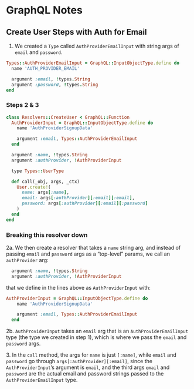 # GraphQL Notes

## Create User Steps with Auth for Email

1. We created a `Type` called `AuthProviderEmailInput` with string args of `email` and `password`.

```ruby
Types::AuthProviderEmailInput = GraphQL::InputObjectType.define do
  name 'AUTH_PROVIDER_EMAIL'

  argument :email, !types.String
  argument :password, !types.String
end
```

### Steps 2 & 3

```ruby
class Resolvers::CreateUser < GraphQL::Function
  AuthProviderInput = GraphQL::InputObjectType.define do
    name 'AuthProviderSignupData'

    argument :email, Types::AuthProviderEmailInput
  end

  argument :name, !types.String
  argument :authProvider, !AuthProviderInput

  type Types::UserType

  def call(_obj, args, _ctx)
    User.create!(
      name: args[:name],
      email: args[:authProvider][:email][:email],
      password: args[:authProvider][:email][:password]
    )
  end
end
```

### Breaking this resolver down

2a. We then create a resolver that takes a `name` string arg, and instead of passing `email` and `password` args as a “top-level” params, we call an `authProvider` arg:

```ruby
  argument :name, !types.String
  argument :authProvider, !AuthProviderInput
```

that we define in the lines above as `AuthProviderInput` with:
```ruby
AuthProviderInput = GraphQL::InputObjectType.define do
    name 'AuthProviderSignupData'

    argument :email, Types::AuthProviderEmailInput
  end
```


2b. `AuthProviderInput` takes an `email` arg that is an `AuthProviderEmailInput` type (the type we created in step 1), which is where we pass the `email` and `password` args.

3\. In the `call` method, the args for `name` is just `[:name]`, while `email` and `password`  go through `args[:authProvider][:email]`, since the `AuthProviderInput`’s argument is `email`, and the third args `email` and `password` are the actual email and password strings passed to the `AuthProviderEmailInput` type.